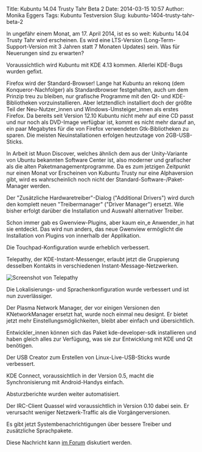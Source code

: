 Title: Kubuntu 14.04 Trusty Tahr Beta 2
Date: 2014-03-15 10:57
Author: Monika Eggers
Tags: Kubuntu Testversion
Slug: kubuntu-1404-trusty-tahr-beta-2

In ungefähr einem Monat, am 17. April 2014, ist es so weit: Kubuntu
14.04 Trusty Tahr wird erscheinen. Es wird eine LTS-Version
(Long-Term-Support-Version mit 3 Jahren statt 7 Monaten Updates) sein.
Was für Neuerungen sind zu erwarten?

Voraussichtlich wird Kubuntu mit KDE 4.13 kommen. Allerlei KDE-Bugs
wurden gefixt.

Firefox wird der Standard-Browser! Lange hat Kubuntu an rekonq (dem
Konqueror-Nachfolger) als Standardbrowser festgehalten, auch um dem
Prinzip treu zu bleiben, nur grafische Programme mit den Qt- und
KDE-Bibliotheken vorzuinstallieren. Aber letztendlich installiert doch
der größte Teil der Neu-Nutzer\_innen und Windows-Umsteiger\_innen als
erstes Firefox. Da bereits seit Version 12.10 Kubuntu nicht mehr auf
eine CD passt und nur noch als DVD-Image verfügbar ist, kommt es nicht
mehr darauf an, ein paar Megabytes für die von Firefox verwendeten
Gtk-Bibliotheken zu sparen. Die meisten Neuinstallationen erfolgen
heutzutage von 2GB-USB-Sticks.

In Arbeit ist Muon Discover, welches ähnlich dem aus der Unity-Variante
von Ubuntu bekannten Software Center ist, also moderner und grafischer
als die alten Paketmanagementprogramme. Da es zum jetzigen Zeitpunkt nur
einen Monat vor Erscheinen von Kubuntu Trusty nur eine Alphaversion
gibt, wird es wahrscheinlich noch nicht der
Standard-Software-/Paket-Manager werden.

Der "Zusätzliche Hardwaretreiber"-Dialog ("Additional Drivers") wird
durch den komplett neuen "Treibermanager" ("Driver Manager") ersetzt.
Wie bisher erfolgt darüber die Installation und Auswahl alternativer
Treiber.

Schon immer gab es Gwenview-Plugins, aber kaum ein\_e Anwender\_in hat
sie entdeckt. Das wird nun anders, das neue Gwenview ermöglicht die
Installation von Plugins von innerhalb der Applikation.

Die Touchpad-Konfiguration wurde erheblich verbessert.

Telepathy, der KDE-Instant-Messenger, erlaubt jetzt die Gruppierung
desselben Kontakts in verschiedenen Instant-Message-Netzwerken.

![Screenshot von
Telepathy](https://wiki.kubuntu.org/TrustyTahr/Beta2/Kubuntu?action=AttachFile&do=get&target=ktp-350px.png)

Die Lokalisierungs- und Sprachenkonfiguration wurde verbessert und ist
nun zuverlässiger.

Der Plasma Network Manager, der vor einigen Versionen den
KNetworkManager ersetzt hat, wurde noch einmal neu designt. Er bietet
jetzt mehr Einstellungsmöglichkeiten, bleibt aber einfach und
übersichtlich.

Entwickler\_innen können sich das Paket kde-developer-sdk installieren
und haben gleich alles zur Verfügung, was sie zur Entwicklung mit KDE
und Qt benötigen.

Der USB Creator zum Erstellen von Linux-Live-USB-Sticks wurde
verbessert.

KDE Connect, voraussichtlich in der Version 0.5, macht die
Synchronisierung mit Android-Handys einfach.

Absturzberichte wurden weiter automatisiert.

Der IRC-Client Quassel wird voraussichtlich in Version 0.10 dabei sein.
Er verursacht weniger Netzwerk-Traffic als die Vorgängerversionen.

Es gibt jetzt Systembenachrichtigungen über bessere Treiber und
zusätzliche Sprachpakete.

Diese Nachricht kann [im
Forum](http://forum.kubuntu-de.org/index.php?topic=17485.0) diskutiert
werden.


